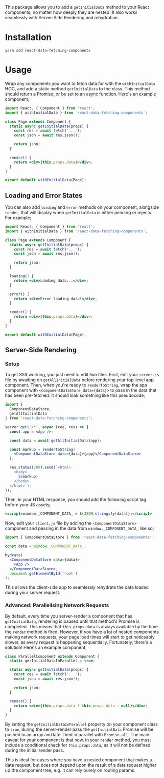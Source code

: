 This package allows you to add a `getInitialData` method to your React components, no matter how deeply they are nested. It also works seamlessly with Server-Side Rendering and rehydration.

# Installation

`yarn add react-data-fetching-components`

# Usage

Wrap any components you want to fetch data for with the `withInitialData` HOC, and add a static method `getInitialData` to the class. This method should return a Promise, or be set to an async function. Here's an example component;

```jsx
import React, { Component } from 'react';
import { withInitialData } from 'react-data-fetching-components';

class Page extends Component {
  static async getInitialData(props) {
    const res = await fetch('...');
    const json = await res.json();

    return json;
  }

  render() {
    return <div>{this.props.data}</div>;
  }
}

export default withInitialData(Page);
```

## Loading and Error States

You can also add `loading` and `error` methods on your component, alongside `render`, that will display when `getInitialData` is either pending or rejects. For example;

```jsx
import React, { Component } from 'react';
import { withInitialData } from 'react-data-fetching-components';

class Page extends Component {
  static async getInitialData(props) {
    const res = await fetch('...');
    const json = await res.json();

    return json;
  }

  loading() {
    return <div>Loading data...</div>;
  }

  error() {
    return <div>Error loading data!</div>;
  }

  render() {
    return <div>{this.props.data}</div>;
  }
}

export default withInitialData(Page);
```

## Server-Side Rendering

### Setup

To get SSR working, you just need to edit two files. First, edit your `server.js` file by awaiting on `getAllInitialData` before rendering your top-level app component. Then, when you're ready to `renderToString`, wrap the app component with `<ComponentDataStore data={data}>` to pass in the data that has been pre-fetched. It should look something like this pseudocode;

```jsx
import {
  ComponentDataStore,
  getAllInitialData
} from 'react-data-fetching-components';

server.get('/*', async (req, res) => {
  const app = <App />;

  const data = await getAllInitialData(app);

  const markup = renderToString(
    <ComponentDataStore data={data}>{app}</ComponentDataStore>
  );

  res.status(200).send(`<html>
    <body>
      ${markup}
    </body>
  </html>`);
});
```

Then, in your HTML response, you should add the following script tag before your JS assets;

```jsx
<script>window._COMPONENT_DATA_ = ${JSON.stringify(data)};</script>
```

Now, edit your `client.js` file by adding the `<ComponentDataStore>` component and passing in the data from `window._COMPONENT_DATA_` like so;

```jsx
import { ComponentDataStore } from 'react-data-fetching-components';

const data = window._COMPONENT_DATA_;

hydrate(
  <ComponentDataStore data={data}>
    <App />
  </ComponentDataStore>,
  document.getElementById('root')
);
```

This allows the client-side app to seamlessly rehydrate the data loaded during your server request.

### Advanced: Parallelising Network Requests

By default, every time you server-render a component that has `getInitialData`, rendering is paused until that method's Promise is completed. This means that `this.props.data` is always available by the time the `render` method is fired. However, if you have a lot of nested components making network requests, your page load times will start to get noticeably slower, as every request is happening sequentially. Fortunately, there's a solution! Here's an example component;

```jsx
class ParallelComponent extends Component {
  static getInitialDataInParallel = true;

  static async getInitialData(props) {
    const res = await fetch('...');
    const json = await res.json();

    return json;
  }

  render() {
    return <div>{this.props.data ? this.props.data : null}</div>;
  }
}
```

By setting the `getInitialDataInParallel` property on your component class to `true`, during the server-render pass the `getInitialData` Promise will be pushed to an array and later fired in parallel with `Promise.all`. The main caveat for your component is that now, in your `render` method, you must include a conditional check for `this.props.data`, as it will not be defined during the initial render pass.

This is ideal for cases where you have a nested component that makes a data request, but does not depend upon the result of a data request higher up the component tree, e.g. it can rely purely on routing params.
